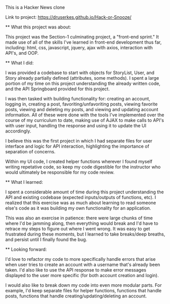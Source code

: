 This is a Hacker News clone

Link to project: https://druserkes.github.io/Hack-or-Snooze/


** What this project was about:

This project was the Section-1 culminating project, a "front-end sprint." 
It made use of all of the skills I've learned in front-end development thus far, including: html, css, javascript, jquery, 
ajax with axios, interaction with API's, and OOP. 

** What I did:

I was provided a codebase to start with objects for StoryList, User, and Story already partially defined (attributes, some methods). 
I spent a large portion of my time on this project understanding the already written code, and the API Springboard provided for 
this project. 

I was then tasked with building functionality for: creating an account, logging in, creating a post, favoriting/unfavoriting posts,
viewing favorite posts, viewing and deleting my posts, and viewing and updating account information. All of these were done with 
the tools I've implemented over the course of my curriculum to date, making use of AJAX to make calls to API's with user input, 
handling the response and using it to update the UI accordingly. 

I believe this was the first project in which I had separate files for user interface and logic for API interaction, highlighting 
the importance of separation of concerns. 

Within my UI code, I created helper functions wherever I found myself writing repetative code, so keep my code digestible for the 
instructor who would ultimately be responsible for my code review. 

** What I learned:

I spent a considerable amount of time during this project understanding the API and existing codebase (expected inputs/outputs of 
functions, etc). I realized that this exercise was as much about learning to read someone else's code as it was building my own 
functionality for an application.   

This was also an exercise in patience: there were large chunks of time where I'd be jamming along, then everything would break 
and I'd have to retrace my steps to figure out where I went wrong. It was easy to get frustrated during these moments, but I 
learned to take breaks/deep breaths, and persist until I finally found the bug.  

** Looking forward:

I'd love to refactor my code to more specifically handle errors that arise when user tries to create an account with a username
that's already been taken. I'd also like to use the API response to make error messages displayed to the user more specific (for 
both account creation and login).

I would also like to break down my code into even more modular parts. For example, I'd keep separate files for helper functions, 
functions that handle posts, functions that handle creating/updating/deleting an account. 

